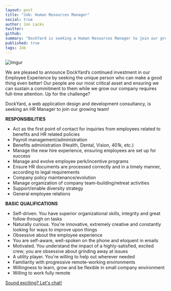```yaml
---
layout: post
title: "Job: Human Resources Manager"
social: true
author: Jon Lacks
twitter: 
github:
summary: "DockYard is seeking a Human Resources Manager to join our growing team!"
published: true
tags: Job
---
```


![Imgur](https://i.imgur.com/ec1DkJP.jpg)

We are pleased to announce DockYard’s continued investment in our Employee Experience by seeking the unique person who can make a good thing even better! Our people are our most critical asset and ensuring we can sustain a commitment to them while we grow our company requires full-time attention. Up for the challenge?

DockYard, a web application design and development consultancy, is seeking an HR Manager to join our growing team!  

**RESPONSIBILITIES**
* Act as the first point of contact for inquiries from employees related to benefits and HR related policies
* Payroll management/administration
* Benefits administration (Health, Dental, Vision, 401k, etc.)
* Manage the new hire experience, ensuring employees are set up for success 
* Manage and evolve employee perk/incentive programs
* Ensure HR documents are processed correctly and in a timely manner, according to legal requirements
* Company policy maintenance/evolution
* Manage organization of  company team-building/retreat activities
* Support/enable diversity strategy
* General employee relations

**BASIC QUALIFICATIONS**
* Self-driven. You have superior organizational skills, integrity and great follow through on tasks
* Naturally curious. You're innovative, extremely creative and constantly looking for ways to improve upon things
* Obsessive about the employee experience
* You are self-aware, well-spoken on the phone and eloquent in emails
* Motivated. You understand the impact of a highly-satisfied, excited crew; you are obsessive about grinding away at issues
* A utility player. You're willing to help out wherever needed
* Familiarity with progressive remote-working environments 
* Willingness to learn, grow and be flexible in small company environment
* Willing to work fully remote

[Sound exciting? Let's chat!](https://dockyard.com/contact/join-us)
